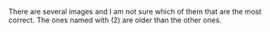 There are several images and I am not sure which of them that are the most correct. The ones named with (2) are older than the other ones. 